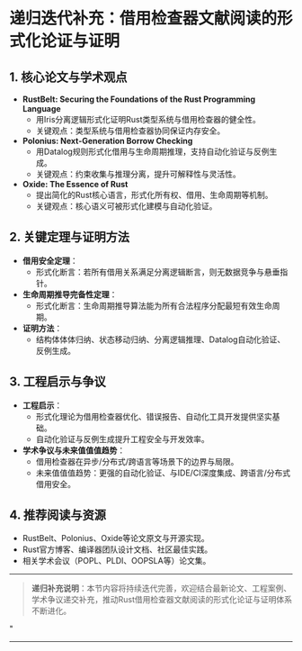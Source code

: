 ﻿# 递归迭代补充：借用检查器文献阅读的形式化论证与证明

## 1. 核心论文与学术观点

- **RustBelt: Securing the Foundations of the Rust Programming Language**
  - 用Iris分离逻辑形式化证明Rust类型系统与借用检查器的健全性。
  - 关键观点：类型系统与借用检查器协同保证内存安全。
- **Polonius: Next-Generation Borrow Checking**
  - 用Datalog规则形式化借用与生命周期推理，支持自动化验证与反例生成。
  - 关键观点：约束收集与推理分离，提升可解释性与灵活性。
- **Oxide: The Essence of Rust**
  - 提出简化的Rust核心语言，形式化所有权、借用、生命周期等机制。
  - 关键观点：核心语义可被形式化建模与自动化验证。

## 2. 关键定理与证明方法

- **借用安全定理**：
  - 形式化断言：若所有借用关系满足分离逻辑断言，则无数据竞争与悬垂指针。
- **生命周期推导完备性定理**：
  - 形式化断言：生命周期推导算法能为所有合法程序分配最短有效生命周期。
- **证明方法**：
  - 结构体体体归纳、状态移动归纳、分离逻辑推理、Datalog自动化验证、反例生成。

## 3. 工程启示与争议

- **工程启示**：
  - 形式化理论为借用检查器优化、错误报告、自动化工具开发提供坚实基础。
  - 自动化验证与反例生成提升工程安全与开发效率。
- **学术争议与未来值值值趋势**：
  - 借用检查器在异步/分布式/跨语言等场景下的边界与局限。
  - 未来值值值趋势：更强的自动化验证、与IDE/CI深度集成、跨语言/分布式借用安全。

## 4. 推荐阅读与资源

- RustBelt、Polonius、Oxide等论文原文与开源实现。
- Rust官方博客、编译器团队设计文档、社区最佳实践。
- 相关学术会议（POPL、PLDI、OOPSLA等）论文集。

---

> **递归补充说明**：本节内容将持续迭代完善，欢迎结合最新论文、工程案例、学术争议递交补充，推动Rust借用检查器文献阅读的形式化论证与证明体系不断进化。

"

---
